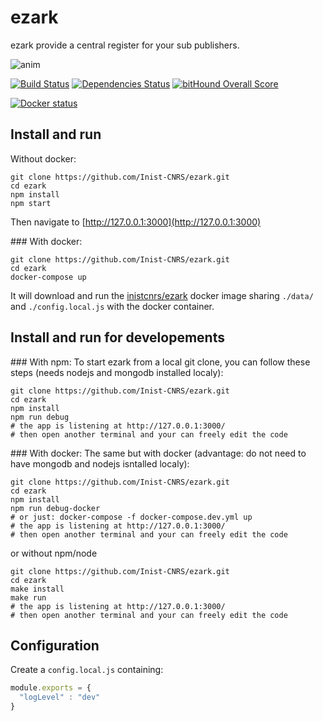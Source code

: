 # ezark

ezark provide a central register for your sub publishers. 

![anim](https://cloud.githubusercontent.com/assets/15609/15011755/d17968aa-11f3-11e6-8c5b-452a25a82828.gif)


[![Build Status](https://travis-ci.org/Inist-CNRS/ezark.svg?branch=master)](https://travis-ci.org/Inist-CNRS/ezark)
[![Dependencies Status](https://david-dm.org/Inist-CNRS/ezark.png)](https://david-dm.org/Inist-CNRS/ezark)
[![bitHound Overall Score](https://www.bithound.io/github/Inist-CNRS/ezark/badges/score.svg)](https://www.bithound.io/github/Inist-CNRS/ezark)

[![Docker status](http://dockeri.co/image/inistcnrs/ezark)](https://hub.docker.com/r/inistcnrs/ezark/)


## Install and run

Without docker:

```shell
git clone https://github.com/Inist-CNRS/ezark.git
cd ezark
npm install
npm start
```

Then navigate to [http://127.0.0.1:3000](http://127.0.0.1:3000)

### With docker:
```shell
git clone https://github.com/Inist-CNRS/ezark.git
cd ezark
docker-compose up
```

It will download and run the [inistcnrs/ezark](https://hub.docker.com/r/inistcnrs/ezark/) docker image sharing ``./data/`` and ``./config.local.js`` with the docker container.

## Install and run for developements

### With npm:
To start ezark from a local git clone, you can follow these steps (needs nodejs and mongodb installed localy):
```shell
git clone https://github.com/Inist-CNRS/ezark.git
cd ezark
npm install
npm run debug
# the app is listening at http://127.0.0.1:3000/
# then open another terminal and your can freely edit the code
```

### With docker:
The same but with docker (advantage: do not need to have mongodb and nodejs isntalled localy):
```shell
git clone https://github.com/Inist-CNRS/ezark.git
cd ezark
npm install
npm run debug-docker
# or just: docker-compose -f docker-compose.dev.yml up
# the app is listening at http://127.0.0.1:3000/
# then open another terminal and your can freely edit the code
```

or without npm/node
```shell
git clone https://github.com/Inist-CNRS/ezark.git
cd ezark
make install
make run
# the app is listening at http://127.0.0.1:3000/
# then open another terminal and your can freely edit the code
```

## Configuration

Create a ``config.local.js`` containing:

```javascript
module.exports = {
  "logLevel" : "dev"
}
```


